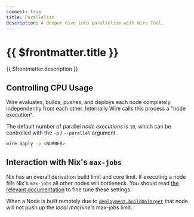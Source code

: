 ```yaml
---
comment: true
title: Parallelism
description: A deeper dive into parallelism with Wire Tool.
---
```


# {{ $frontmatter.title }}

{{ $frontmatter.description }}

## Controlling CPU Usage

Wire evaluates, builds, pushes, and deploys each node completely independently
from each other. Internally Wire calls this process a "node execution".

The default number of parallel _node executions_ is `10`, which can be
controlled with the `-p` / `--parallel` argument.

```sh
wire apply -p <NUMBER>
```

## Interaction with Nix's `max-jobs`

Nix has an overall derivation build limit and core limit.
If executing a node fills Nix's `max-jobs` all other nodes will bottleneck. You
should read [the relevant
documentation](https://nix.dev/manual/nix/2.28/advanced-topics/cores-vs-jobs) to fine tune these settings.

When a Node is built remotely due to
[`deployment.buildOnTarget`](/reference/module.html#deployment-buildontarget)
that node will not push up the _local machine's_ max-jobs limit.
